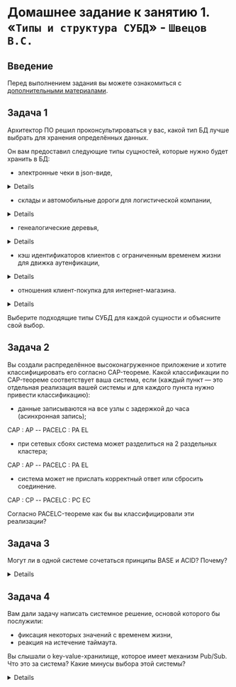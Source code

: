 # Домашнее задание к занятию 1. «`Типы и структура СУБД`» - `Швецов В.С.`

## Введение

Перед выполнением задания вы можете ознакомиться с 
[дополнительными материалами](https://github.com/netology-code/virt-homeworks/tree/virt-11/additional).

## Задача 1

Архитектор ПО решил проконсультироваться у вас, какой тип БД 
лучше выбрать для хранения определённых данных.

Он вам предоставил следующие типы сущностей, которые нужно будет хранить в БД:

- электронные чеки в json-виде,
<details>

**MongoDB — оптимальное решение для работы с JSON форматом.**

Встроенная NoSQL база данных, которая основывается на концепции документоориентированного хранения данных. MongoDB хранит документы в формате JSON, что делает ее идеальным выбором для работы с JSON данными. Она также обеспечивает хорошую производительность и масштабируемость при обработке больших объемов JSON-документов.


</details>



- склады и автомобильные дороги для логистической компании,

<details>

**Реляционные базы данных , такие как PostgreSQL или MySQL, как наиболее универсальный и распространенный вариант**

Преимущества реляционных баз данных включают:

1. Структурированность данных: Реляционные базы данных предоставляют четкую структуру для хранения данных, что подходит для информации о складах и дорогах.

2. Способность управлять сложными отношениями: Если есть несколько типов сущностей (например, склады и дороги) с определенными связями между ними, реляционные базы данных легко моделируют такие отношения.

3. Язык запросов SQL: SQL является мощным языком запросов, что делает легким выполнение сложных запросов для анализа данных.

4. Поддержка транзакций: Реляционные базы данных обеспечивают поддержку транзакций, что важно для целостности данных в логистической системе.


</details>

- генеалогические деревья,

<details>

**Графовых БД - Amazon Neptune** 

Графовые базы данных хорошо подходят для моделирования и хранения связей между данными, что делает их идеальным выбором для представления генеалогических отношений.

В графовой базе данных каждый человек может быть представлен узлом, а отношения между людьми (родственные связи) - ребрами графа. Это позволяет эффективно организовывать и обрабатывать данные о родственных отношениях, уровнях предков и потомков.



</details>

- кэш идентификаторов клиентов с ограниченным временем жизни для движка аутенфикации,

<details>

**Redis, Memcached** 

In-memory database (IMDB) – это вид БД, который хранит все свои данные в оперативной памяти компьютера, а не на диске, как в традиционных базах данных. Это позволяет существенно ускорить операции чтения и записи данных.

Выбор между Redis и Memcached зависит от конкретных потребностей:

- Используйте Redis, если вам нужна богатая функциональность, поддержка разнообразных типов данных и возможность сохранения данных на диск. Он отлично подходит для приложений, которые требуют сложного кеширования и обработки данных.

- Используйте Memcached, если вы ищете простое и быстрое решение для кеширования данных и не требуете сохранности данных между перезапусками. Он может быть идеальным выбором для приложений, где скорость доступа к данным имеет первостепенное значение.

</details>

- отношения клиент-покупка для интернет-магазина.

<details>

**PostgreSQL или MySQL, как наиболее универсальный и распространенный вариант**

Обычно используются реляционные базы данных. Это связано с тем, что реляционные базы данных хорошо подходят для моделирования структурированных данных с явными связями между различными сущностями.

</details>

Выберите подходящие типы СУБД для каждой сущности и объясните свой выбор.



## Задача 2

Вы создали распределённое высоконагруженное приложение и хотите классифицировать его согласно 
CAP-теореме. Какой классификации по CAP-теореме соответствует ваша система, если 
(каждый пункт — это отдельная реализация вашей системы и для каждого пункта нужно привести классификацию):

- данные записываются на все узлы с задержкой до часа (асинхронная запись);

CAP : AP -- PACELC : PA EL

- при сетевых сбоях система может разделиться на 2 раздельных кластера;

CAP : AP -- PACELC : PA EL

- система может не прислать корректный ответ или сбросить соединение.

CAP : CP -- PACELC : PC EC

Согласно PACELC-теореме как бы вы классифицировали эти реализации?



## Задача 3

Могут ли в одной системе сочетаться принципы BASE и ACID? Почему?


<details>

Принципы BASE (Basically Available, Soft state, Eventually consistent) и ACID (Atomicity, Consistency, Isolation, Durability) представляют различные подходы к построению систем управления данными, и они имеют разные цели. Обычно они противоположны друг другу, и их применение зависит от требований конкретной системы.

ACID ориентирован на обеспечение надежности и целостности данных. Системы, использующие принципы ACID, стремятся к тому, чтобы транзакции были атомарными, консистентными, изолированными и долговечными. Этот подход подходит для систем, где важна точность и непрерывность данных, таких как банковские системы или системы управления инвентарем.

BASE, с другой стороны, фокусируется на обеспечении более высокой доступности и масштабируемости за счет уменьшения требований к согласованности данных. Системы, использующие принципы BASE, могут временно нарушать консистентность данных, но обеспечивают их согласованность в конечном итоге. Этот подход подходит для распределенных систем, где важны высокая доступность и горизонтальное масштабирование.

В некоторых случаях системы могут комбинировать элементы обоих подходов в зависимости от конкретных требований для различных компонентов. Это известно как гибридный подход. Например, в распределенных базах данных часто используется комбинация ACID для локальных транзакций и BASE для глобальной масштабируемости и доступности. Однако, важно учитывать, что реализация гибридных систем может быть сложной и требует внимательного проектирования и согласования.

</details>


## Задача 4

Вам дали задачу написать системное решение, основой которого бы послужили:

- фиксация некоторых значений с временем жизни,
- реакция на истечение таймаута.

Вы слышали о key-value-хранилище, которое имеет механизм Pub/Sub. 
Что это за система? Какие минусы выбора этой системы?


<details>

Описанные требования вполне подходят для реализации с использованием key-value-хранилища с механизмом Pub/Sub (публикация-подписка). Примером такой системы может быть Redis, который широко используется в подобных сценариях.

**Key-value-хранилище с механизмом Pub/Sub:**

- Key-Value Хранилище (Redis): Это база данных, которая хранит данные в формате ключ-значение, где каждому ключу соответствует некоторое значение.

- Механизм Pub/Sub (Публикация-Подписка): Это позволяет клиентам подписываться на события (публикации) и получать уведомления, когда происходят изменения в данных, связанные с определенными ключами.

Преимущества использования такой системы:

- Реакция на изменения в реальном времени: Pub/Sub позволяет вашему приложению реагировать на изменения данных мгновенно, без необходимости постоянно опрашивать хранилище.

- Простота интеграции: Redis, как key-value-хранилище с Pub/Sub, предоставляет простой и эффективный способ реализации данной функциональности.

- Гибкость и масштабируемость: Redis обладает высокой производительностью и может масштабироваться горизонтально при необходимости.

Минусы использования такой системы:

- Ограниченность по функциональности: Key-value-хранилища с Pub/Sub обычно предоставляют базовые возможности, и они могут быть не подходящими для сложных сценариев с обширными требованиями к запросам или транзакциям.

- Необходимость в дополнительной обработке ошибок: При использовании Pub/Sub необходимо учитывать возможность потери сообщений или дублирования событий. Дополнительные меры безопасности и обработки ошибок могут потребоваться для обеспечения надежности системы.

- Сложности в обеспечении согласованности данных: В системах с Pub/Sub может возникнуть сложность в обеспечении согласованности данных между различными частями системы, особенно при масштабировании.

</details>
